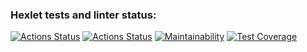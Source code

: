 ### Hexlet tests and linter status:
[![Actions Status](https://github.com/vvpeters/frontend-project-lvl2/workflows/hexlet-check/badge.svg)](https://github.com/vvpeters/frontend-project-lvl2/actions)
[![Actions Status](https://github.com/vvpeters/frontend-project-lvl1/workflows/Node%20CI/badge.svg)](https://github.com/vvpeters/frontend-project-lvl2/actions)
[![Maintainability](https://api.codeclimate.com/v1/badges/ca253f21dc1d43109d9f/maintainability)](https://codeclimate.com/github/vvpeters/frontend-project-lvl2/maintainability)
[![Test Coverage](https://api.codeclimate.com/v1/badges/ca253f21dc1d43109d9f/test_coverage)](https://codeclimate.com/github/vvpeters/frontend-project-lvl2/test_coverage)
